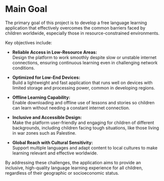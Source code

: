 # Main Goal

The primary goal of this project is to develop a free language learning application that effectively overcomes the common barriers faced by children worldwide, especially those in resource-constrained environments.

Key objectives include:

- **Reliable Access in Low-Resource Areas:**  
  Design the platform to work smoothly despite slow or unstable internet connections, ensuring continuous learning even in challenging network conditions.

- **Optimized for Low-End Devices:**  
  Build a lightweight and fast application that runs well on devices with limited storage and processing power, common in developing regions.

- **Offline Learning Capability:**  
  Enable downloading and offline use of lessons and stories so children can learn without needing a constant internet connection.

- **Inclusive and Accessible Design:**  
  Make the platform user-friendly and engaging for children of different backgrounds, including children facing tough situations, like those living in war zones such as Palestine.

- **Global Reach with Cultural Sensitivity:**  
  Support multiple languages and adapt content to local cultures to make learning relevant and effective worldwide.

By addressing these challenges, the application aims to provide an inclusive, high-quality language learning experience for all children, regardless of their geographic or socioeconomic status.

